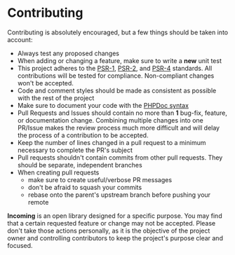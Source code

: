 # Contributing

Contributing is absolutely encouraged, but a few things should be taken into account:

- Always test any proposed changes
- When adding or changing a feature, make sure to write a **new** unit test
- This project adheres to the [PSR-1][psr-1], [PSR-2][psr-2], and [PSR-4][psr-4] standards. All contributions will be
tested for compliance. Non-compliant changes won't be accepted.
- Code and comment styles should be made as consistent as possible with the rest of the project
- Make sure to document your code with the [PHPDoc syntax][php-doc]
- Pull Requests and Issues should contain no more than **1** bug-fix, feature, or documentation change. Combining
multiple changes into one PR/Issue makes the review process much more difficult and will delay the process of a
contribution to be accepted.
- Keep the number of lines changed in a pull request to a minimum necessary to complete the PR's subject
- Pull requests shouldn't contain commits from other pull requests. They should be separate, independent branches
- When creating pull requests
   - make sure to create useful/verbose PR messages
   - don't be afraid to squash your commits
   - rebase onto the parent's upstream branch before pushing your remote

**Incoming** is an open library designed for a specific purpose. You may find that a certain requested feature or change
may not be accepted. Please don't take those actions personally, as it is the objective of the project owner and
controlling contributors to keep the project's purpose clear and focused.



 [psr-1]: http://www.php-fig.org/psr/psr-1/
 [psr-2]: http://www.php-fig.org/psr/psr-2/
 [psr-4]: http://www.php-fig.org/psr/psr-4/
 [php-doc]: http://www.phpdoc.org/docs/latest/index.html
